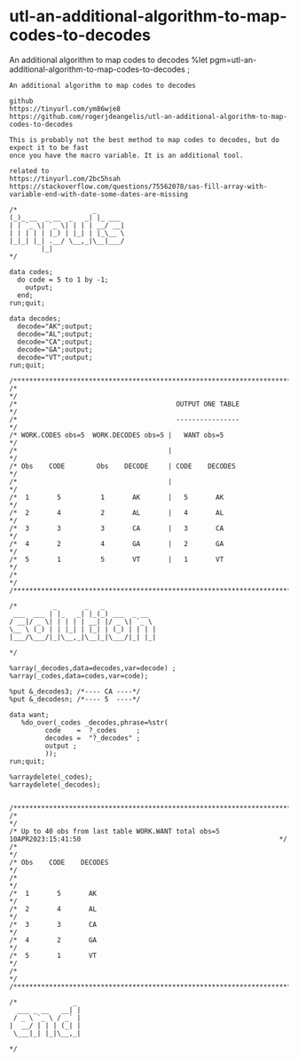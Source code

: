 # utl-an-additional-algorithm-to-map-codes-to-decodes
An additional algorithm to map codes to decodes
    %let pgm=utl-an-additional-algorithm-to-map-codes-to-decodes ;

    An additional algorithm to map codes to decodes

    github
    https://tinyurl.com/ym86wje8
    https://github.com/rogerjdeangelis/utl-an-additional-algorithm-to-map-codes-to-decodes

    This is probably not the best method to map codes to decodes, but do expect it to be fast
    once you have the macro variable. It is an additional tool.

    related to
    https://tinyurl.com/2bc5hsah
    https://stackoverflow.com/questions/75562078/sas-fill-array-with-variable-end-with-date-some-dates-are-missing

    /*                   _
    (_)_ __  _ __  _   _| |_ ___
    | | `_ \| `_ \| | | | __/ __|
    | | | | | |_) | |_| | |_\__ \
    |_|_| |_| .__/ \__,_|\__|___/
            |_|
    */

    data codes;
      do code = 5 to 1 by -1;
        output;
      end;
    run;quit;

    data decodes;
      decode="AK";output;
      decode="AL";output;
      decode="CA";output;
      decode="GA";output;
      decode="VT";output;
    run;quit;

    /**************************************************************************************************************************/
    /*                                                                                                                        */
    /*                                        OUTPUT ONE TABLE                                                                */
    /*                                        ----------------                                                                */
    /* WORK.CODES obs=5  WORK.DECODES obs=5 |   WANT obs=5                                                                    */
    /*                                      |                                                                                 */
    /* Obs    CODE        Obs    DECODE     | CODE    DECODES                                                                 */
    /*                                      |                                                                                 */
    /*  1       5          1       AK       |   5       AK                                                                    */
    /*  2       4          2       AL       |   4       AL                                                                    */
    /*  3       3          3       CA       |   3       CA                                                                    */
    /*  4       2          4       GA       |   2       GA                                                                    */
    /*  5       1          5       VT       |   1       VT                                                                    */
    /*                                                                                                                        */
    /**************************************************************************************************************************/

    /*         _       _   _
     ___  ___ | |_   _| |_(_) ___  _ __
    / __|/ _ \| | | | | __| |/ _ \| `_ \
    \__ \ (_) | | |_| | |_| | (_) | | | |
    |___/\___/|_|\__,_|\__|_|\___/|_| |_|

    */

    %array(_decodes,data=decodes,var=decode) ;
    %array(_codes,data=codes,var=code);

    %put &_decodes3; /*---- CA ----*/
    %put &_decodesn; /*---- 5  ----*/

    data want;
       %do_over(_codes _decodes,phrase=%str(
             code    =  ?_codes     ;
             decodes =  "?_decodes" ;
             output ;
             ));
    run;quit;

    %arraydelete(_codes);
    %arraydelete(_decodes);


    /**************************************************************************************************************************/
    /*                                                                                                                        */
    /* Up to 40 obs from last table WORK.WANT total obs=5 10APR2023:15:41:50                                                  */
    /*                                                                                                                        */
    /* Obs    CODE    DECODES                                                                                                 */
    /*                                                                                                                        */
    /*  1       5       AK                                                                                                    */
    /*  2       4       AL                                                                                                    */
    /*  3       3       CA                                                                                                    */
    /*  4       2       GA                                                                                                    */
    /*  5       1       VT                                                                                                    */
    /*                                                                                                                        */
    /**************************************************************************************************************************/

    /*              _
      ___ _ __   __| |
     / _ \ `_ \ / _` |
    |  __/ | | | (_| |
     \___|_| |_|\__,_|

    */
